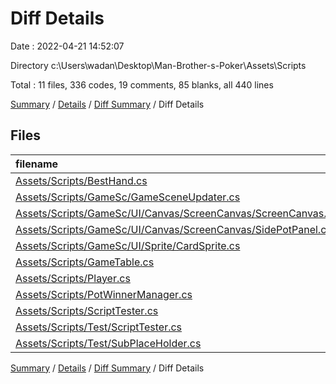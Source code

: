 # Diff Details

Date : 2022-04-21 14:52:07

Directory c:\Users\wadan\Desktop\Man-Brother-s-Poker\Assets\Scripts

Total : 11 files,  336 codes, 19 comments, 85 blanks, all 440 lines

[Summary](results.md) / [Details](details.md) / [Diff Summary](diff.md) / Diff Details

## Files
| filename | language | code | comment | blank | total |
| :--- | :--- | ---: | ---: | ---: | ---: |
| [Assets/Scripts/BestHand.cs](/Assets/Scripts/BestHand.cs) | C# | 77 | -21 | 7 | 63 |
| [Assets/Scripts/GameSc/GameSceneUpdater.cs](/Assets/Scripts/GameSc/GameSceneUpdater.cs) | C# | 2 | 2 | 1 | 5 |
| [Assets/Scripts/GameSc/UI/Canvas/ScreenCanvas/ScreenCanvas.cs](/Assets/Scripts/GameSc/UI/Canvas/ScreenCanvas/ScreenCanvas.cs) | C# | 4 | 1 | 2 | 7 |
| [Assets/Scripts/GameSc/UI/Canvas/ScreenCanvas/SidePotPanel.cs](/Assets/Scripts/GameSc/UI/Canvas/ScreenCanvas/SidePotPanel.cs) | C# | 19 | 0 | 3 | 22 |
| [Assets/Scripts/GameSc/UI/Sprite/CardSprite.cs](/Assets/Scripts/GameSc/UI/Sprite/CardSprite.cs) | C# | 0 | 0 | 1 | 1 |
| [Assets/Scripts/GameTable.cs](/Assets/Scripts/GameTable.cs) | C# | 26 | 5 | 8 | 39 |
| [Assets/Scripts/Player.cs](/Assets/Scripts/Player.cs) | C# | 1 | 0 | 1 | 2 |
| [Assets/Scripts/PotWinnerManager.cs](/Assets/Scripts/PotWinnerManager.cs) | C# | 116 | 22 | 33 | 171 |
| [Assets/Scripts/ScriptTester.cs](/Assets/Scripts/ScriptTester.cs) | C# | -33 | -44 | -8 | -85 |
| [Assets/Scripts/Test/ScriptTester.cs](/Assets/Scripts/Test/ScriptTester.cs) | C# | 115 | 54 | 35 | 204 |
| [Assets/Scripts/Test/SubPlaceHolder.cs](/Assets/Scripts/Test/SubPlaceHolder.cs) | C# | 9 | 0 | 2 | 11 |

[Summary](results.md) / [Details](details.md) / [Diff Summary](diff.md) / Diff Details